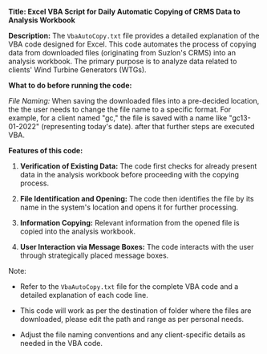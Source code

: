 **Title: Excel VBA Script for Daily Automatic Copying of CRMS Data to Analysis Workbook**

**Description:** 
The `VbaAutoCopy.txt` file provides a detailed explanation of the VBA code designed for Excel. This code automates the process of copying data from downloaded files (originating from Suzlon's CRMS) into an analysis workbook. The primary purpose is to analyze data related to clients' Wind Turbine Generators (WTGs).

**What to do before running the code:**

_File Naming:_
   When saving the downloaded files into a pre-decided location, the the user needs to change the file name to a specific format. For example, for a client named "gc," the file is saved with a name like "gc13-01-2022" (representing today's date). after that further steps are executed VBA.

**Features of this code:**

1. **Verification of Existing Data:**
   The code first checks for already present data in the analysis workbook before proceeding with the copying process.

3. **File Identification and Opening:**
   The code then identifies the file by its name in the system's location and opens it for further processing.

4. **Information Copying:**
   Relevant information from the opened file is copied into the analysis workbook.

5. **User Interaction via Message Boxes:**
   The code interacts with the user through strategically placed message boxes.

Note: 

- Refer to the `VbaAutoCopy.txt` file for the complete VBA code and a detailed explanation of each code line.

- This code will work as per the destination of folder where the files are downloaded, please edit the path and range as per personal needs.

- Adjust the file naming conventions and any client-specific details as needed in the VBA code.
